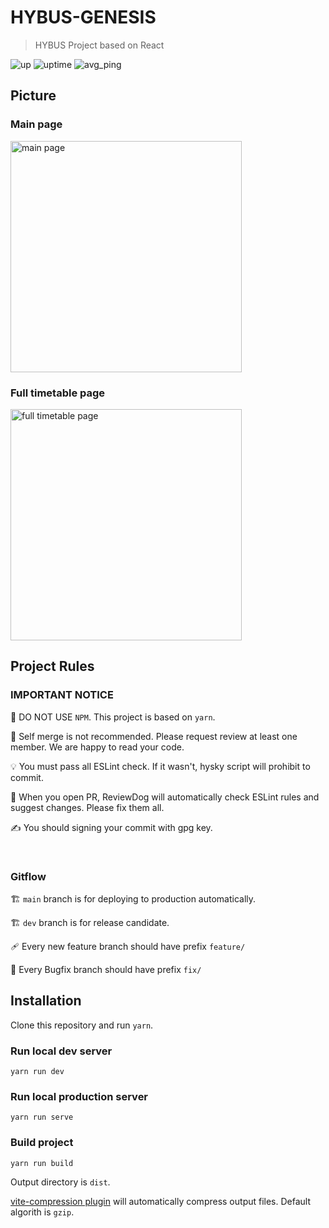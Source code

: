 # HYBUS-GENESIS

> HYBUS Project based on React

![up](https://monitor.hybus.app/api/badge/4/status) 
![uptime](https://monitor.hybus.app/api/badge/4/uptime) 
![avg_ping](https://monitor.hybus.app/api/badge/4/ping)


## Picture
### Main page 
<img width="370" alt="main page" src="https://user-images.githubusercontent.com/59571464/199035127-8f9b67ca-81b3-40e6-8662-5750282915b3.png">

### Full timetable page
<img width="370" alt="full timetable page" src="https://user-images.githubusercontent.com/59571464/199036074-d7fb5fa8-886b-4495-9a9d-c8912fcccc45.png">


## Project Rules

### **IMPORTANT NOTICE**

🚫 DO NOT USE `NPM`. This project is based on `yarn`.

🙏 Self merge is not recommended. Please request review at least one member. We are happy to read your code.

💡 You must pass all ESLint check. If it wasn't, hysky script will prohibit to commit.

🚀 When you open PR, ReviewDog will automatically check ESLint rules and suggest changes. Please fix them all.

✍️ You should signing your commit with gpg key.

<br />

### Gitflow
🏗️ `main` branch is for deploying to production automatically.

🏗️ `dev` branch is for release candidate.

🩹 Every new feature branch should have prefix `feature/`

🎉 Every Bugfix branch should have prefix `fix/`





## Installation

Clone this repository and run `yarn`.

### Run local dev server

`yarn run dev`


### Run local production server

`yarn run serve`


### Build project

`yarn run build`

Output directory is `dist`.

[vite-compression plugin](https://www.npmjs.com/package/vite-plugin-compression) will automatically compress output files. Default algorith is `gzip`.


